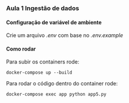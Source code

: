 ### Aula 1 Ingestão de dados

#### Configuração de variável de ambiente

Crie um arquivo *.env* com base no *.env.example*

#### Como rodar

Para subir os containers rode:
```console
docker-compose up --build
```

Para rodar o código dentro do container rode:
```console
docker-compose exec app python app5.py
```
